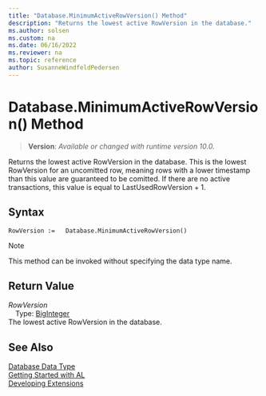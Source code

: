 ```yaml
---
title: "Database.MinimumActiveRowVersion() Method"
description: "Returns the lowest active RowVersion in the database."
ms.author: solsen
ms.custom: na
ms.date: 06/16/2022
ms.reviewer: na
ms.topic: reference
author: SusanneWindfeldPedersen
---
```

[//]: # (START>DO_NOT_EDIT)
[//]: # (IMPORTANT:Do not edit any of the content between here and the END>DO_NOT_EDIT.)
[//]: # (Any modifications should be made in the .xml files in the ModernDev repo.)
# Database.MinimumActiveRowVersion() Method
> **Version**: _Available or changed with runtime version 10.0._

Returns the lowest active RowVersion in the database. This is the lowest RowVersion for an uncomitted row, meaning rows with a lower timestamp than this value are guaranteed to be comitted. If there are no active transactions, this value is equal to LastUsedRowVersion + 1.


## Syntax
```AL
RowVersion :=   Database.MinimumActiveRowVersion()
```
> [!NOTE]
> This method can be invoked without specifying the data type name.

## Return Value
*RowVersion*  
&emsp;Type: [BigInteger](../biginteger/biginteger-data-type.md)  
The lowest active RowVersion in the database.


[//]: # (IMPORTANT: END>DO_NOT_EDIT)
## See Also
[Database Data Type](database-data-type.md)  
[Getting Started with AL](../../devenv-get-started.md)  
[Developing Extensions](../../devenv-dev-overview.md)